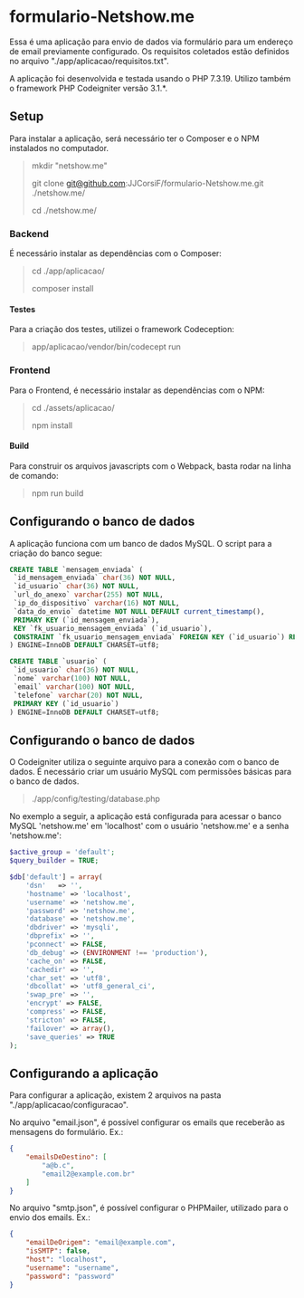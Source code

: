 # formulario-Netshow.me

Essa é uma aplicação para envio de dados via formulário para um endereço de email previamente configurado.
Os requisitos coletados estão definidos no arquivo "./app/aplicacao/requisitos.txt".

A aplicação foi desenvolvida e testada usando o PHP 7.3.19. Utilizo também o framework PHP Codeigniter versão 3.1.*.

## Setup
Para instalar a aplicação, será necessário ter o Composer e o NPM instalados no computador.

> mkdir "netshow.me"
> 
> git clone git@github.com:JJCorsiF/formulario-Netshow.me.git ./netshow.me/
> 
> cd ./netshow.me/

### Backend
É necessário instalar as dependências com o Composer:

> cd ./app/aplicacao/
> 
> composer install

#### Testes
Para a criação dos testes, utilizei o framework Codeception:

> app/aplicacao/vendor/bin/codecept run

### Frontend
Para o Frontend, é necessário instalar as dependências com o NPM:

> cd ./assets/aplicacao/
> 
> npm install

#### Build
Para construir os arquivos javascripts com o Webpack, basta rodar na linha de comando:

> npm run build

## Configurando o banco de dados
A aplicação funciona com um banco de dados MySQL. O script para a criação do banco segue:

```sql
CREATE TABLE `mensagem_enviada` (
 `id_mensagem_enviada` char(36) NOT NULL,
 `id_usuario` char(36) NOT NULL,
 `url_do_anexo` varchar(255) NOT NULL,
 `ip_do_dispositivo` varchar(16) NOT NULL,
 `data_do_envio` datetime NOT NULL DEFAULT current_timestamp(),
 PRIMARY KEY (`id_mensagem_enviada`),
 KEY `fk_usuario_mensagem_enviada` (`id_usuario`),
 CONSTRAINT `fk_usuario_mensagem_enviada` FOREIGN KEY (`id_usuario`) REFERENCES `usuario` (`id_usuario`)
) ENGINE=InnoDB DEFAULT CHARSET=utf8;

CREATE TABLE `usuario` (
 `id_usuario` char(36) NOT NULL,
 `nome` varchar(100) NOT NULL,
 `email` varchar(100) NOT NULL,
 `telefone` varchar(20) NOT NULL,
 PRIMARY KEY (`id_usuario`)
) ENGINE=InnoDB DEFAULT CHARSET=utf8;
```

## Configurando o banco de dados
O Codeigniter utiliza o seguinte arquivo para a conexão com o banco de dados. É necessário criar um usuário MySQL com permissões básicas para o banco de dados.

> ./app/config/testing/database.php

No exemplo a seguir, a aplicação está configurada para acessar o banco MySQL 'netshow.me' em 'localhost' com o usuário 'netshow.me' e a senha 'netshow.me':

```php
$active_group = 'default';
$query_builder = TRUE;

$db['default'] = array(
	'dsn'	=> '',
	'hostname' => 'localhost',
	'username' => 'netshow.me',
	'password' => 'netshow.me',
	'database' => 'netshow.me',
	'dbdriver' => 'mysqli',
	'dbprefix' => '',
	'pconnect' => FALSE,
	'db_debug' => (ENVIRONMENT !== 'production'),
	'cache_on' => FALSE,
	'cachedir' => '',
	'char_set' => 'utf8',
	'dbcollat' => 'utf8_general_ci',
	'swap_pre' => '',
	'encrypt' => FALSE,
	'compress' => FALSE,
	'stricton' => FALSE,
	'failover' => array(),
	'save_queries' => TRUE
);
```

## Configurando a aplicação
Para configurar a aplicação, existem 2 arquivos na pasta "./app/aplicacao/configuracao".

No arquivo "email.json", é possível configurar os emails que receberão as mensagens do formulário. Ex.:

```json
{
	"emailsDeDestino": [
		"a@b.c",
		"email2@example.com.br"
	]
}
```

No arquivo "smtp.json", é possível configurar o PHPMailer, utilizado para o envio dos emails. Ex.:

```json
{
	"emailDeOrigem": "email@example.com",
	"isSMTP": false,
	"host": "localhost",
	"username": "username",
	"password": "password"
}
```